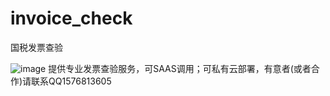 # invoice_check
国税发票查验


![image](https://user-images.githubusercontent.com/24953133/191734824-379791cd-16a3-4492-9f56-44f127cadabf.png)
提供专业发票查验服务，可SAAS调用；可私有云部署，有意者(或者合作)请联系QQ1576813605
